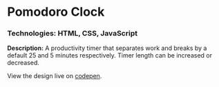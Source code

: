 # Pomodoro Clock
### Technologies: HTML, CSS, JavaScript

**Description:** A productivity timer that separates work and breaks by a default 25 and 5 minutes respectively. Timer length can be increased or decreased.

View the design live on [codepen](https://codepen.io/justkeepprogramming/pen/xxZRjXb).

